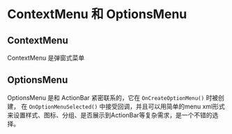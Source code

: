 
# ContextMenu 和 OptionsMenu

## ContextMenu

ContextMenu 是弹窗式菜单

## OptionsMenu

OptionsMenu 是和 ActionBar 紧密联系的，它在 `OnCreateOptionMenu()` 时被创建，
在 `OnOptionMenuSelected()` 中接受回调，并且可以用简单的menu xml形式来设置样式、图标、分组、是否展示到ActionBar等复杂需求，是一个不错的选择。